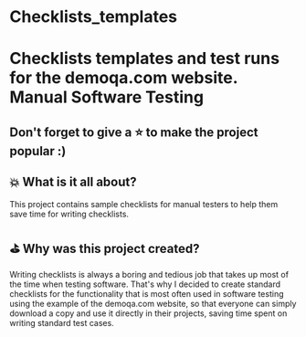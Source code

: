 # Checklists_templates
# Сhecklists templates and test runs for the demoqa.com website. Manual Software Testing

## Don't forget to give a :star: to make the project popular :) 

## :boom: What is it all about?
This project contains sample checklists for manual testers to help them save time for writing checklists. 

## :golf: Why was this project created?
Writing checklists is always a boring and tedious job that takes up most of the time when testing software. That's why I decided to create standard checklists for the functionality that is most often used in software testing using the example of the demoqa.com website, so that everyone can simply download a copy and use it directly in their projects, saving time spent on writing standard test cases.
